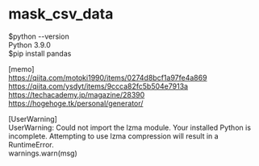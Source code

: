 # mask_csv_data
$python --version<br>
Python 3.9.0<br>
$pip install pandas

[memo]<br>
https://qiita.com/motoki1990/items/0274d8bcf1a97fe4a869<br>
https://qiita.com/ysdyt/items/9ccca82fc5b504e7913a<br>
https://techacademy.jp/magazine/28390<br>
https://hogehoge.tk/personal/generator/<br>

[UserWarning]<br>
UserWarning: Could not import the lzma module. Your installed Python is incomplete. Attempting to use lzma compression will result in a RuntimeError.<br>
warnings.warn(msg)<br>